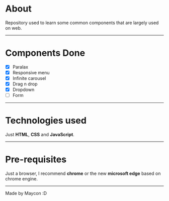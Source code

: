 # About

Repository used to learn some common components that are largely used on web.

---

# Components Done
- [x] Paralax
- [x] Responsive menu
- [x] Infinite carousel
- [x] Drag n drop
- [x] Dropdown
- [ ] Form

---

# Technologies used

Just **HTML**, **CSS** and **JavaScript**.

---

# Pre-requisites

Just a browser, I recommend **chrome** or the new **microsoft edge** based on chrome engine.

---

Made by Maycon :D
